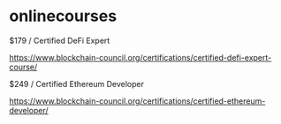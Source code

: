 # onlinecourses

$179 / Certified DeFi Expert

https://www.blockchain-council.org/certifications/certified-defi-expert-course/

$249 / Certified Ethereum Developer

https://www.blockchain-council.org/certifications/certified-ethereum-developer/

